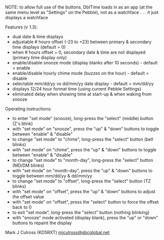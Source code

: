 NOTE: to allow full use of the buttons, DblTime
   loads in as an app (at the same menu level
   as "Settings" on the Pebble), not as a
   watchface . . . it just displays a watchface

Features (v 1.3):
- dual date & time displays
- adjustable # hours offset (-23 to +23) between
  primary & secondary time displays (default = 0)
- when # hours offset = 0, secondary date & time
  are not displayed (primary time display only)
- enable/disable snooze mode (display blanks after
  10 seconds) - default = enable
- enable/disable hourly chime mode (buzzes on the
  hour) - default = disable
- selectable mm/dd/yy vs dd/mm/yy date display -
  default = mm/dd/yy
- displays 12/24 hour format time (using current
  Pebble Settings)
- eliminated delay when showing time at start-up &
  when waking from snooze

Operating instructions:
- to enter "set mode" (snooze), long-press the "select"
  (middle) button (Z's blink)
- with "set mode" on "snooze", press the "up" &
  "down" buttons to toggle between "enable" &
  "disable"
- to change "set mode" to "chime", long-press the
  "select" button (bell blinks)
- with "set mode" on "chime", press the "up" & "down"
  buttons to toggle between "enable" & "disable"
- to change "set mode" to "month-day", long-press
  the "select" button (MD/DM blinks)
- with "set mode" on "month-day", press the "up" &
  "down" buttons to toggle between mm/dd/yy &
  dd/mm/yy
- to change "set mode" to "offset", long-press the
  "select" button (TZ blinks)
- with "set mode" on "offset", press the "up" & "down"
  buttons to adjust the offset value
- with "set mode" on "offset", press the "select" button
  to force the offset back to 0
- to exit "set mode", long-press the "select" button
  (nothing blinking)
- with "snooze" mode activated (display blank), press
  the "up" or "down" buttons to repaint the display

Mark J Culross (KD5RXT)
mjculross@sbcglobal.net
